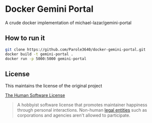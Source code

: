 # Docker Gemini Portal

A crude docker implementation of michael-lazar/gemini-portal

## How to run it

```bash
git clone https://github.com/Parole3640/docker-gemini-portal.git
docker build -t gemini-portal .
docker run -p 5000:5000 gemini-portal
```

## License

This maintains the license of the original project

[The Human Software License](https://license.mozz.us)

> A hobbyist software license that promotes maintainer happiness
> through personal interactions. Non-human
> [legal entities](https://en.wikipedia.org/wiki/Legal_person) such as
> corporations and agencies aren't allowed to participate.
